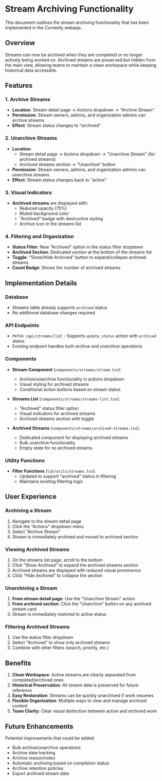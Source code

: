 # Stream Archiving Functionality

This document outlines the stream archiving functionality that has been implemented in the Currently webapp.

## Overview

Streams can now be archived when they are completed or no longer actively being worked on. Archived streams are preserved but hidden from the main view, allowing teams to maintain a clean workspace while keeping historical data accessible.

## Features

### 1. Archive Streams
- **Location**: Stream detail page → Actions dropdown → "Archive Stream"
- **Permission**: Stream owners, admins, and organization admins can archive streams
- **Effect**: Stream status changes to "archived"

### 2. Unarchive Streams
- **Location**: 
  - Stream detail page → Actions dropdown → "Unarchive Stream" (for archived streams)
  - Archived streams section → "Unarchive" button
- **Permission**: Stream owners, admins, and organization admins can unarchive streams
- **Effect**: Stream status changes back to "active"

### 3. Visual Indicators
- **Archived streams** are displayed with:
  - Reduced opacity (75%)
  - Muted background color
  - "Archived" badge with destructive styling
  - Archive icon in the streams list

### 4. Filtering and Organization
- **Status Filter**: New "Archived" option in the status filter dropdown
- **Archived Section**: Dedicated section at the bottom of the streams list
- **Toggle**: "Show/Hide Archived" button to expand/collapse archived streams
- **Count Badge**: Shows the number of archived streams

## Implementation Details

### Database
- Streams table already supports `archived` status
- No additional database changes required

### API Endpoints
- `PATCH /api/streams/[id]` - Supports `update_status` action with `archived` status
- Existing endpoint handles both archive and unarchive operations

### Components
- **Stream Component** (`components/streams/stream.tsx`):
  - Archive/unarchive functionality in actions dropdown
  - Visual styling for archived streams
  - Conditional action buttons based on stream status

- **Streams List** (`components/streams/streams-list.tsx`):
  - "Archived" status filter option
  - Visual indicators for archived streams
  - Archived streams section with toggle

- **Archived Streams** (`components/streams/archived-streams.tsx`):
  - Dedicated component for displaying archived streams
  - Bulk unarchive functionality
  - Empty state for no archived streams

### Utility Functions
- **Filter Functions** (`lib/utils/streams.tsx`):
  - Updated to support "archived" status in filtering
  - Maintains existing filtering logic

## User Experience

### Archiving a Stream
1. Navigate to the stream detail page
2. Click the "Actions" dropdown menu
3. Select "Archive Stream"
4. Stream is immediately archived and moved to archived section

### Viewing Archived Streams
1. On the streams list page, scroll to the bottom
2. Click "Show Archived" to expand the archived streams section
3. Archived streams are displayed with reduced visual prominence
4. Click "Hide Archived" to collapse the section

### Unarchiving a Stream
1. **From stream detail page**: Use the "Unarchive Stream" action
2. **From archived section**: Click the "Unarchive" button on any archived stream card
3. Stream is immediately restored to active status

### Filtering Archived Streams
1. Use the status filter dropdown
2. Select "Archived" to show only archived streams
3. Combine with other filters (search, priority, etc.)

## Benefits

1. **Clean Workspace**: Active streams are clearly separated from completed/archived ones
2. **Historical Preservation**: All stream data is preserved for future reference
3. **Easy Restoration**: Streams can be quickly unarchived if work resumes
4. **Flexible Organization**: Multiple ways to view and manage archived content
5. **Team Clarity**: Clear visual distinction between active and archived work

## Future Enhancements

Potential improvements that could be added:
- Bulk archive/unarchive operations
- Archive date tracking
- Archive reason/notes
- Automatic archiving based on completion status
- Archive retention policies
- Export archived stream data
